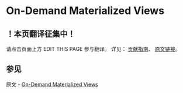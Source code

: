 # On-Demand Materialized Views

## ！本页翻译征集中！

请点击页面上方 EDIT THIS PAGE 参与翻译。
详见：
[贡献指南]( https://github.com/JinMuInfo/MongoDB-Manual-zh/blob/master/CONTRIBUTING.md )、
[原文链接](  https://docs.mongodb.com/manual/core/materialized-views/  )。

## 参见

原文 - [On-Demand Materialized Views]( https://docs.mongodb.com/manual/core/materialized-views/ )

